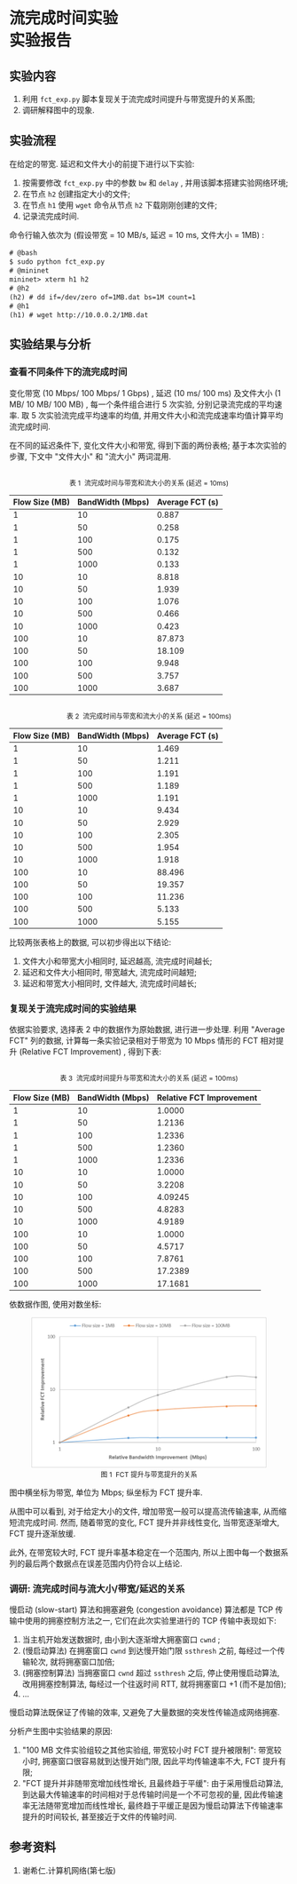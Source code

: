 # 流完成时间实验<br/>实验报告

<!--实验报告: 模板不限, 内容包括但不限于实验题目/实验内容/实验流程/实验结果及分析-->

## 实验内容

1. 利用 `fct_exp.py` 脚本复现关于流完成时间提升与带宽提升的关系图;
2. 调研解释图中的现象.

## 实验流程

在给定的带宽. 延迟和文件大小的前提下进行以下实验:

1. 按需要修改 `fct_exp.py` 中的参数 `bw` 和 `delay` , 并用该脚本搭建实验网络环境;
2. 在节点 `h2` 创建指定大小的文件;
3. 在节点 `h1` 使用 `wget` 命令从节点 `h2` 下载刚刚创建的文件;
4. 记录流完成时间.

命令行输入依次为 (假设带宽 = 10 MB/s, 延迟 = 10 ms, 文件大小 = 1MB) :

```
# @bash
$ sudo python fct_exp.py
# @mininet
mininet> xterm h1 h2
# @h2
(h2) # dd if=/dev/zero of=1MB.dat bs=1M count=1
# @h1
(h1) # wget http://10.0.0.2/1MB.dat
```

## 实验结果与分析

### 查看不同条件下的流完成时间

变化带宽 (10 Mbps/ 100 Mbps/ 1 Gbps) , 延迟 (10 ms/ 100 ms) 及文件大小 (1 MB/ 10 MB/ 100 MB) , 每一个条件组合进行 5 次实验, 分别记录流完成的平均速率. 取 5 次实验流完成平均速率的均值, 并用文件大小和流完成速率均值计算平均流完成时间.

在不同的延迟条件下, 变化文件大小和带宽, 得到下面的两份表格; 基于本次实验的步骤, 下文中 "文件大小" 和 "流大小" 两词混用.

<div style="text-align:center; font-size:9pt"><br>
    表 1&nbsp;&nbsp;流完成时间与带宽和流大小的关系 (延迟 = 10ms)
</div>

| Flow Size (MB) | BandWidth (Mbps) | Average FCT (s) |
| -------------- | ---------------- | --------------- |
| 1              | 10               | 0.887           |
| 1              | 50               | 0.258           |
| 1              | 100              | 0.175           |
| 1              | 500              | 0.132           |
| 1              | 1000             | 0.133           |
| 10             | 10               | 8.818           |
| 10             | 50               | 1.939           |
| 10             | 100              | 1.076           |
| 10             | 500              | 0.466           |
| 10             | 1000             | 0.423           |
| 100            | 10               | 87.873          |
| 100            | 50               | 18.109          |
| 100            | 100              | 9.948           |
| 100            | 500              | 3.757           |
| 100            | 1000             | 3.687           |

<div style="text-align:center; font-size:9pt"><br>
    表 2&nbsp;&nbsp;流完成时间与带宽和流大小的关系 (延迟 = 100ms)
</div>

| Flow Size (MB) | BandWidth (Mbps) | Average FCT (s) |
| -------------- | ---------------- | --------------- |
| 1              | 10               | 1.469           |
| 1              | 50               | 1.211           |
| 1              | 100              | 1.191           |
| 1              | 500              | 1.189           |
| 1              | 1000             | 1.191           |
| 10             | 10               | 9.434           |
| 10             | 50               | 2.929           |
| 10             | 100              | 2.305           |
| 10             | 500              | 1.954           |
| 10             | 1000             | 1.918           |
| 100            | 10               | 88.496          |
| 100            | 50               | 19.357          |
| 100            | 100              | 11.236          |
| 100            | 500              | 5.133           |
| 100            | 1000             | 5.155           |

比较两张表格上的数据, 可以初步得出以下结论:

1. 文件大小和带宽大小相同时, 延迟越高, 流完成时间越长;
2. 延迟和文件大小相同时, 带宽越大, 流完成时间越短;
3. 延迟和带宽大小相同时, 文件越大, 流完成时间越长;

### 复现关于流完成时间的实验结果

依据实验要求, 选择表 2 中的数据作为原始数据, 进行进一步处理. 利用 "Average FCT" 列的数据, 计算每一条实验记录相对于带宽为 10 Mbps 情形的 FCT 相对提升 (Relative FCT Improvement) , 得到下表:

<div style="text-align:center; font-size:9pt"><br>
    表 3&nbsp;&nbsp;流完成时间提升与带宽和流大小的关系 (延迟 = 100ms)
</div>

| Flow Size (MB) | BandWidth (Mbps) | Relative FCT Improvement |
| -------------- | ---------------- | ------------------------ |
| 1              | 10               | 1.0000                   |
| 1              | 50               | 1.2136                   |
| 1              | 100              | 1.2336                   |
| 1              | 500              | 1.2360                   |
| 1              | 1000             | 1.2336                   |
| 10             | 10               | 1.0000                   |
| 10             | 50               | 3.2208                   |
| 10             | 100              | 4.09245                  |
| 10             | 500              | 4.8283                   |
| 10             | 1000             | 4.9189                   |
| 100            | 10               | 1.0000                   |
| 100            | 50               | 4.5717                   |
| 100            | 100              | 7.8761                   |
| 100            | 500              | 17.2389                  |
| 100            | 1000             | 17.1681                  |

依数据作图, 使用对数坐标:

<figure style="text-align:center">
    <img src="lab-01-02.assets/fct-improvement.png" alt="fct-improvement" style="zoom:55%;" />
        <figcaption style="font-size :9pt">
            图 1&nbsp;&nbsp;FCT 提升与带宽提升的关系
        </figcaption>
</figure>
图中横坐标为带宽, 单位为 Mbps; 纵坐标为 FCT 提升率.

从图中可以看到, 对于给定大小的文件, 增加带宽一般可以提高流传输速率, 从而缩短流完成时间. 然而, 随着带宽的变化, FCT 提升并非线性变化, 当带宽逐渐增大, FCT 提升逐渐放缓.

此外, 在带宽较大时, FCT 提升率基本稳定在一个范围内, 所以上图中每一个数据系列的最后两个数据点在误差范围内仍符合以上结论.

### 调研: 流完成时间与流大小/带宽/延迟的关系

慢启动 (slow-start) 算法和拥塞避免 (congestion avoidance) 算法都是 TCP 传输中使用的拥塞控制方法之一, 它们在此次实验里进行的 TCP 传输中表现如下:

1. 当主机开始发送数据时, 由小到大逐渐增大拥塞窗口 `cwnd` ;
2. (慢启动算法) 在拥塞窗口 `cwnd` 到达慢开始门限 `ssthresh` 之前, 每经过一个传输轮次, 就将拥塞窗口加倍;
3. (拥塞控制算法) 当拥塞窗口 `cwnd` 超过 `ssthresh` 之后, 停止使用慢启动算法, 改用拥塞控制算法, 每经过一个往返时间 RTT, 就将拥塞窗口 +1 (而不是加倍);
4. ...

慢启动算法既保证了传输的效率, 又避免了大量数据的突发性传输造成网络拥塞.

分析产生图中实验结果的原因:

1. "100 MB 文件实验组较之其他实验组, 带宽较小时 FCT 提升被限制": 带宽较小时, 拥塞窗口很容易就到达慢开始门限, 因此平均传输速率不大, FCT 提升有限;
2. "FCT 提升并非随带宽增加线性增长, 且最终趋于平缓": 由于采用慢启动算法, 到达最大传输速率的时间相对于总传输时间是一个不可忽视的量, 因此传输速率无法随带宽增加而线性增长, 最终趋于平缓正是因为慢启动算法下传输速率提升的时间较长, 甚至接近于文件的传输时间.

## 参考资料

1. 谢希仁.计算机网络(第七版)
